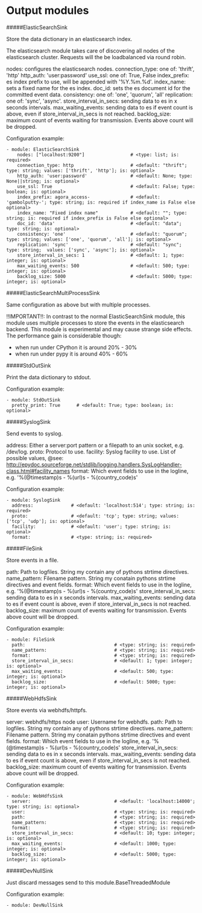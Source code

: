 Output modules
==========

#####ElasticSearchSink

Store the data dictionary in an elasticsearch index.

The elasticsearch module takes care of discovering all nodes of the elasticsearch cluster.
Requests will the be loadbalanced via round robin.

nodes: configures the elasticsearch nodes.
connection_type: one of: 'thrift', 'http'
http_auth: 'user:password'
use_ssl: one of: True, False
index_prefix: es index prefix to use, will be appended with '%Y.%m.%d'.
index_name: sets a fixed name for the es index.
doc_id: sets the es document id for the committed event data.
consistency: one of: 'one', 'quorum', 'all'
replication: one of: 'sync', 'async'.
store_interval_in_secs: sending data to es in x seconds intervals.
max_waiting_events: sending data to es if event count is above, even if store_interval_in_secs is not reached.
backlog_size: maximum count of events waiting for transmission. Events above count will be dropped.

Configuration example:

    - module: ElasticSearchSink
        nodes: ["localhost:9200"]                 # <type: list; is: required>
        connection_type: http                     # <default: "thrift"; type: string; values: ['thrift', 'http']; is: optional>
        http_auth: 'user:password'                # <default: None; type: None||string; is: optional>
        use_ssl: True                             # <default: False; type: boolean; is: optional>
        index_prefix: agora_access-               # <default: 'gambolputty-'; type: string; is: required if index_name is False else optional>
        index_name: "Fixed index name"            # <default: ""; type: string; is: required if index_prefix is False else optional>
        doc_id: 'data'                            # <default: "data"; type: string; is: optional>
        consistency: 'one'                        # <default: "quorum"; type: string; values: ['one', 'quorum', 'all']; is: optional>
        replication: 'sync'                       # <default: "sync"; type: string;  values: ['sync', 'async']; is: optional>
        store_interval_in_secs: 1                 # <default: 1; type: integer; is: optional>
        max_waiting_events: 500                   # <default: 500; type: integer; is: optional>
        backlog_size: 5000                        # <default: 5000; type: integer; is: optional>


#####ElasticSearchMultiProcessSink

Same configuration as above but with multiple processes.

!!IMPORTANT!!: In contrast to the normal ElasticSearchSink module, this module uses multiple processes to store
the events in the elasticsearch backend. This module is experimental and may cause strange side effects.
The performance gain is considerable though:
 - when run under CPython it is around 20% - 30%
 - when run under pypy it is around 40% - 60%

#####StdOutSink

Print the data dictionary to stdout.

Configuration example:

    - module: StdOutSink
      pretty_print: True      # <default: True; type: boolean; is: optional>

#####SyslogSink

Send events to syslog.

address: Either a server:port pattern or a filepath to an unix socket, e.g. /dev/log.
proto: Protocol to use.
facility: Syslog facility to use. List of possible values, @see: http://epydoc.sourceforge.net/stdlib/logging.handlers.SysLogHandler-class.html#facility_names
format: Which event fields to use in the logline, e.g. '%(@timestamp)s - %(url)s - %(country_code)s'

Configuration example:

    - module: SyslogSink
      address:              # <default: 'localhost:514'; type: string; is: required>
      proto:                # <default: 'tcp'; type: string; values: ['tcp', 'udp']; is: optional>
      facility:             # <default: 'user'; type: string; is: optional>
      format:               # <type: string; is: required>

#####FileSink

Store events in a file.

path: Path to logfiles. String my contain any of pythons strtime directives.
name_pattern: Filename pattern. String my conatain pythons strtime directives and event fields.
format: Which event fields to use in the logline, e.g. '%(@timestamp)s - %(url)s - %(country_code)s'
store_interval_in_secs: sending data to es in x seconds intervals.
max_waiting_events: sending data to es if event count is above, even if store_interval_in_secs is not reached.
backlog_size: maximum count of events waiting for transmission. Events above count will be dropped.

Configuration example:

    - module: FileSink
      path:                                 # <type: string; is: required>
      name_pattern:                         # <type: string; is: required>
      format:                               # <type: string; is: required>
      store_interval_in_secs:               # <default: 1; type: integer; is: optional>
      max_waiting_events:                   # <default: 500; type: integer; is: optional>
      backlog_size:                         # <default: 5000; type: integer; is: optional>

#####WebHdfsSink

Store events via webhdfs/httpfs.

server: webhdfs/https node
user: Username for webhdfs.
path: Path to logfiles. String my contain any of pythons strtime directives.
name_pattern: Filename pattern. String my conatain pythons strtime directives and event fields.
format: Which event fields to use in the logline, e.g. '%(@timestamp)s - %(url)s - %(country_code)s'
store_interval_in_secs: sending data to es in x seconds intervals.
max_waiting_events: sending data to es if event count is above, even if store_interval_in_secs is not reached.
backlog_size: maximum count of events waiting for transmission. Events above count will be dropped.

Configuration example:

    - module: WebHdfsSink
      server:                               # <default: 'localhost:14000'; type: string; is: optional>
      user:                                 # <type: string; is: required>
      path:                                 # <type: string; is: required>
      name_pattern:                         # <type: string; is: required>
      format:                               # <type: string; is: required>
      store_interval_in_secs:               # <default: 10; type: integer; is: optional>
      max_waiting_events:                   # <default: 1000; type: integer; is: optional>
      backlog_size:                         # <default: 5000; type: integer; is: optional>

#####DevNullSink

Just discard messages send to this module.BaseThreadedModule

Configuration example:

    - module: DevNullSink